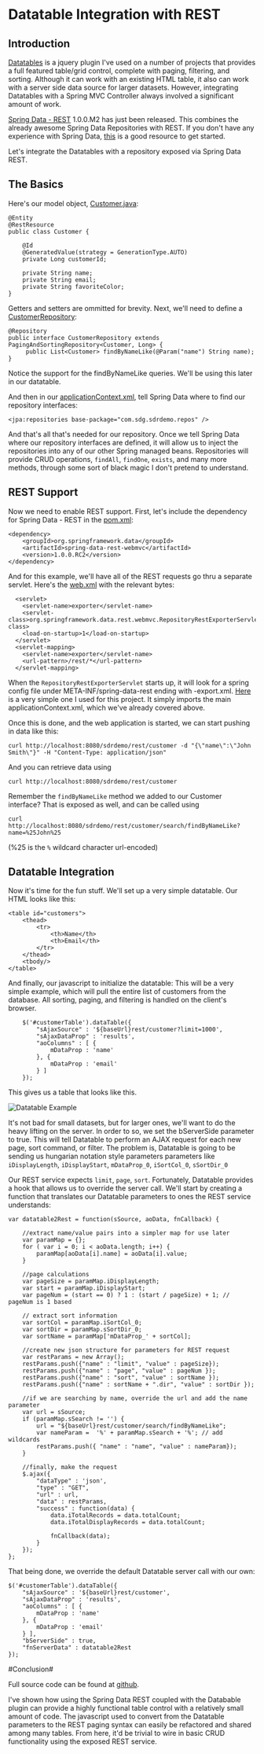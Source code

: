 # Datatable Integration with REST

## Introduction ##

[Datatables](http://datatables.net/ "Datatables") is a jquery plugin I've used on a number of projects that provides a full featured table/grid control, complete with paging, filtering, and sorting.  Although it can work with an existing HTML table, it also can work with a server side data source for larger datasets.  However, integrating Datatables with a Spring MVC Controller always involved a significant amount of work.  

[Spring Data - REST](http://www.springsource.org/spring-data/rest "Spring Data -Rest")  1.0.0.M2 has just been released.  This combines the already awesome Spring Data Repositories with REST.  If you don't have any experience with Spring Data, [this](http://blog.springsource.com/2011/02/10/getting-started-with-spring-data-jpa/) is a good resource to get started.

Let's integrate the Datatables with a repository exposed via Spring Data REST.

## The Basics ##

Here's our model object, [Customer.java](https://github.com/gcase/spring-data-rest-datatable-example/blob/master/src/main/java/com/sdg/sdrdemo/models/Customer.java):

	@Entity
	@RestResource
	public class Customer {
		
		@Id
	    @GeneratedValue(strategy = GenerationType.AUTO)
	    private Long customerId;
	
		private String name;
		private String email;
		private String favoriteColor;
	}

Getters and setters are ommitted for brevity.  Next, we'll need to define a [CustomerRepository](https://github.com/gcase/spring-data-rest-datatable-example/blob/master/src/main/java/com/sdg/sdrdemo/repos/CustomerRepository.java):

	@Repository
	public interface CustomerRepository extends PagingAndSortingRepository<Customer, Long> {
		 public List<Customer> findByNameLike(@Param("name") String name);
	}

Notice the support for the findByNameLike queries.  We'll be using this later in our datatable.

And then in our [applicationContext.xml](https://github.com/gcase/spring-data-rest-datatable-example/blob/master/src/main/resources/META-INF/spring/applicationContext.xml), tell Spring Data where to find our repository interfaces:

	<jpa:repositories base-package="com.sdg.sdrdemo.repos" />

	
And that's all that's needed for our repository.  Once we tell Spring Data where our repository interfaces are defined, it will allow us to inject the repositories into any of our other Spring managed beans.  Repositories will provide CRUD operations, `findAll`, `findOne`, `exists`, and many more methods, through some sort of black magic I don't pretend to understand.

## REST Support ##

Now we need to enable REST support.  First, let's include the dependency for Spring Data - REST in the [pom.xml](https://github.com/gcase/spring-data-rest-datatable-example/blob/master/pom.xml):

	<dependency>
		<groupId>org.springframework.data</groupId>
		<artifactId>spring-data-rest-webmvc</artifactId>
		<version>1.0.0.RC2</version>
	</dependency>

And for this example, we'll have all of the REST requests go thru a separate servlet.  Here's the [web.xml](https://github.com/gcase/spring-data-rest-datatable-example/blob/master/src/main/webapp/WEB-INF/web.xml) with the relevant bytes:

	  <servlet>
	    <servlet-name>exporter</servlet-name>
	    <servlet-class>org.springframework.data.rest.webmvc.RepositoryRestExporterServlet</servlet-class>
	    <load-on-startup>1</load-on-startup>
	  </servlet>
	  <servlet-mapping>
	    <servlet-name>exporter</servlet-name>
	    <url-pattern>/rest/*</url-pattern>
	  </servlet-mapping>


When the `RepositoryRestExporterServlet` starts up, it will look for a spring config file under META-INF/spring-data-rest ending with -export.xml.  [Here](https://github.com/gcase/spring-data-rest-datatable-example/blob/master/src/main/resources/META-INF/spring-data-rest/repositories-export.xml) is a very simple one I used for this project.  It simply imports the main applicationContext.xml, which we've already covered above.

Once this is done, and the web application is started, we can start pushing in data like this:

`curl http://localhost:8080/sdrdemo/rest/customer -d "{\"name\":\"John Smith\"}" -H "Content-Type: application/json"`

And you can retrieve data using

`curl http://localhost:8080/sdrdemo/rest/customer`

Remember the `findByNameLike` method we added to our Customer interface?  That is exposed as well, and can be called using

`curl http://localhost:8080/sdrdemo/rest/customer/search/findByNameLike?name=%25John%25`

(%25 is the `%` wildcard character url-encoded)

## Datatable Integration ##

Now it's time for the fun stuff.  We'll set up a very simple datatable.  Our HTML looks like this:

	<table id="customers">
		<thead>
			<tr>
				<th>Name</th>
		    	<th>Email</th>
			</tr>
		</thead>
		<tbody/>
	</table>

And finally, our javascript to initialize the datatable:  This will be a very simple example, which will pull the entire list of customers from the database.  All sorting, paging, and filtering is handled on the client's browser.

		$('#customerTable').dataTable({
			"sAjaxSource" : '${baseUrl}rest/customer?limit=1000',
			"sAjaxDataProp" : 'results',
			"aoColumns" : [ {
				mDataProp : 'name'
			}, {
				mDataProp : 'email'
			} ]
		});

This gives us a table that looks like this.


![Datatable Example](https://dl.dropbox.com/u/336272/datatable_ex.png)


It's not bad for small datasets, but for larger ones, we'll want to do the heavy lifting on the server.  In order to so, we set the bServerSide parameter to true.  This will tell Datatable to perform an AJAX request for each new page, sort command, or filter.  The problem is, Datatable is going to be sending us hungarian notation style parameters  parameters like `iDisplayLength`, `iDisplayStart`, `mDataProp_0`, `iSortCol_0`, `sSortDir_0`

Our REST service expects `limit`, `page`, `sort`.  Fortunately, Datatable provides a hook that allows us to override the server call. We'll start by creating a function that translates our Datatable parameters to ones the REST service understands:

	var datatable2Rest = function(sSource, aoData, fnCallback) {
		
		//extract name/value pairs into a simpler map for use later
		var paramMap = {};
		for ( var i = 0; i < aoData.length; i++) {
			paramMap[aoData[i].name] = aoData[i].value;
		}
	
		//page calculations
		var pageSize = paramMap.iDisplayLength;
		var start = paramMap.iDisplayStart;
		var pageNum = (start == 0) ? 1 : (start / pageSize) + 1; // pageNum is 1 based
		
		// extract sort information
		var sortCol = paramMap.iSortCol_0;
		var sortDir = paramMap.sSortDir_0;
		var sortName = paramMap['mDataProp_' + sortCol];
	
		//create new json structure for parameters for REST request
		var restParams = new Array();
		restParams.push({"name" : "limit", "value" : pageSize});
		restParams.push({"name" : "page", "value" : pageNum });
		restParams.push({"name" : "sort", "value" : sortName });
		restParams.push({"name" : sortName + ".dir", "value" : sortDir });
	
		//if we are searching by name, override the url and add the name parameter
		var url = sSource;
		if (paramMap.sSearch != '') {
			url = "${baseUrl}rest/customer/search/findByNameLike";
			var nameParam =  '%' + paramMap.sSearch + '%'; // add wildcards
			restParams.push({ "name" : "name", "value" : nameParam});
		}
		
		//finally, make the request
		$.ajax({
			"dataType" : 'json',
			"type" : "GET",
			"url" : url,
			"data" : restParams,
			"success" : function(data) {
				data.iTotalRecords = data.totalCount;
				data.iTotalDisplayRecords = data.totalCount;
	
				fnCallback(data);
			}
		});
	};

That being done, we override the default Datatable server call with our own:
	
	$('#customerTable').dataTable({
		"sAjaxSource" : '${baseUrl}rest/customer',
		"sAjaxDataProp" : 'results',
		"aoColumns" : [ {
			mDataProp : 'name'
		}, {
			mDataProp : 'email'
		} ],
		"bServerSide" : true,
		"fnServerData" : datatable2Rest
	});


#Conclusion#

Full source code can be found at [github](https://github.com/gcase/spring-data-rest-datatable-example).

I've shown how using the Spring Data REST coupled with the Databable plugin can provide a highly functional table control with a relatively small amount of code.   The javascript used to convert from the Datatable parameters to the REST paging syntax can easily be refactored and shared among many tables.   From here, it'd be trivial to wire in basic CRUD functionality using the exposed REST service.

